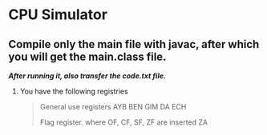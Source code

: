 # CPU Simulator
## Compile only the main file with javac, after which you will get the main.class file.
***After running it, also transfer the code.txt file.***

1. You have the following registries
    > General use registers
            AYB 
            BEN
            GIM
            DA
            ECH
    > 
    > Flag register. where OF, CF, SF, ZF are inserted
            ZA
